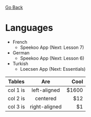 [Go Back](https://github.com/arm-on/plan/blob/main/README.md)

# Languages

- French
    - Speekoo App (Next: Lesson 7)
- German
    - Speekoo App (Next: Lesson 6)
- Turkish
    - Loecsen App (Next: Essentials)

| Tables   |      Are      |  Cool |
|----------|:-------------:|------:|
| col 1 is |  left-aligned | $1600 |
| col 2 is |    centered   |   $12 |
| col 3 is | right-aligned |    $1 |